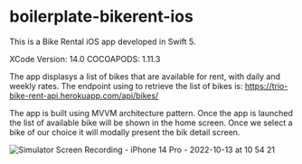 # boilerplate-bikerent-ios

This is a Bike Rental iOS app developed in Swift 5. 

XCode Version: 14.0
COCOAPODS: 1.11.3


The app displasys a list of bikes that are available for rent, with daily and weekly rates. 
The endpoint using to retrieve the list of bikes is: 
https://trio-bike-rent-api.herokuapp.com/api/bikes/

The app is built using MVVM architecture pattern. Once the app is launched the list of available bike will be shown in the home screen. Once we select a bike of our choice it will
modally present the bik detail screen.



![Simulator Screen Recording - iPhone 14 Pro - 2022-10-13 at 10 54 21](https://user-images.githubusercontent.com/8472089/195631858-d4c594c3-d4fa-4639-b062-f0fa3d71a6c8.gif)
